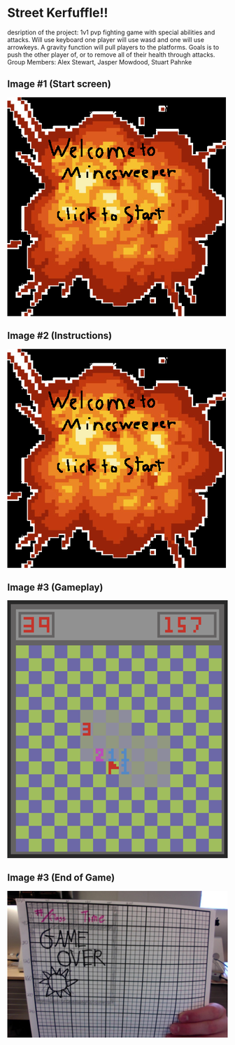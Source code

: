 # Street Kerfuffle!!
desription of the project: 1v1 pvp fighting game with special abilities and attacks. Will use keyboard one player will use wasd and one will use arrowkeys. A gravity function will pull players to the platforms. Goals is to push the other player of, or to remove all of their health through attacks.
Group Members: Alex Stewart, Jasper Mowdood, Stuart Pahnke

## Image #1 (Start screen)

![start Screen](https://github.com/AlexDStew1209/ProjectProposalA3/blob/main/images/explosion%20(1).png?raw=true)

## Image #2 (Instructions)

![start Screen](https://github.com/AlexDStew1209/ProjectProposalA3/blob/main/images/explosion%20(1).png?raw=true)

## Image #3 (Gameplay)

![Gameplay](https://github.com/AlexDStew1209/ProjectProposalA3/blob/main/images/GuiMockup2.png?raw=true)

## Image #3 (End of Game)

![End of Game](https://github.com/AlexDStew1209/ProjectProposalA3/blob/main/images/GUIMockup2.jpg?raw=true)



